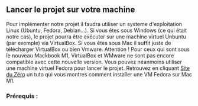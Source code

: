 ## Lancer le projet sur votre machine 

Pour implémenter notre projet il faudra utiliser un systeme d'exploitation Linux (Ubuntu, Fedora, Debian...).
Si vous êtes sous Windows (ce qui était notre cas), le projet pourra être exécuter sur une machine virtuel Unbuntu (par exemple) via VirtualBox.
Si vous êtes sous Mac il suffit juste de télécharger VirtualBox ou bien Vmware. Attention ! Pour ceux qui sont sous le nouveau Mackbook M1, VirtualBox et WMware ne sont pas encore compatible avec cette nouvelle version. Vous pouvez néanmoins utiliser une machine virtuel Fedora pour lancer le projet. Retrouvez en cliquant <a href="http://www.siteduzero.com">Site du Zéro</a> un tuto qui vous montres comment installer une VM Fedora sur Mac M1. 

### Prérequis : 
